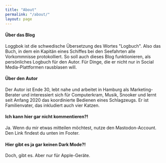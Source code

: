 ```yaml
---
title: "About"
permalink: "/about/"
layout: page
---
```


#### Über das Blog
Loggbok ist die schwedische Übersetzung des Wortes "Logbuch". Also das Buch, in dem ein Kapitän eines Schiffes bei den Seefahrten alle Vorkommnisse protokolliert. So soll auch dieses Blog funktionieren, als persönliches Logbuch für den Autor. Für Dinge, die er nicht nur in Social Media-Plattformen rausblasen will.

#### Über den Autor
Der Autor ist Ende 30, lebt nahe und arbeitet in Hamburg als Marketing-Berater und interessiert sich für Computerkram, Musik, Snooker und lernt seit Anfang 2020 das koordinierte Bedienen eines Schlagzeugs. Er ist Familienvater, das inkludiert auch vier Katzen.

#### Ich kann hier gar nicht kommentieren?!
Ja. Wenn du mir etwas mitteilen möchtest, nutze den Mastodon-Account. Den Link findest du unten im Footer.

#### Hier gibt es ja gar keinen Dark Mode?!

Doch, gibt es. Aber nur für Apple-Geräte.